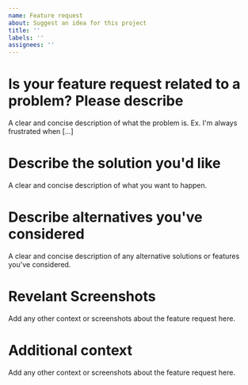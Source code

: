 ```yaml
---
name: Feature request
about: Suggest an idea for this project
title: ''
labels: ''
assignees: ''
---
```


# Is your feature request related to a problem? Please describe

A clear and concise description of what the problem is. Ex. I'm always frustrated when [...]

# Describe the solution you'd like

A clear and concise description of what you want to happen.

# Describe alternatives you've considered

A clear and concise description of any alternative solutions or features you've considered.

# Revelant Screenshots

Add any other context or screenshots about the feature request here.

# Additional context

Add any other context or screenshots about the feature request here.
